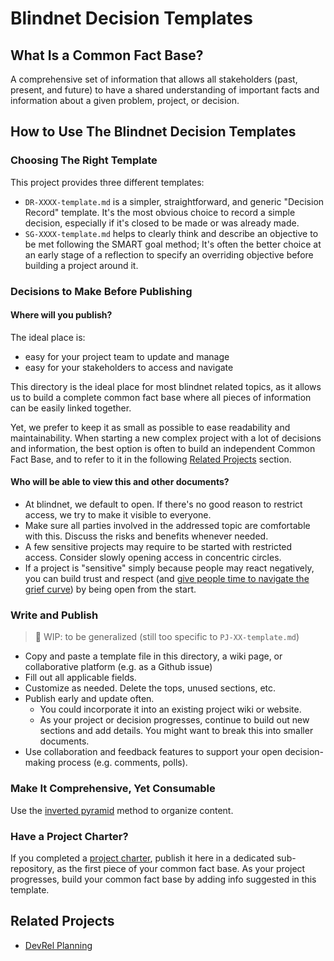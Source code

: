 # Blindnet Decision Templates

## What Is a Common Fact Base?

A comprehensive set of information that allows all stakeholders (past, present, and future) to have a shared understanding of important facts and information about a given problem, project, or decision.

## How to Use The Blindnet Decision Templates

### Choosing The Right Template

This project provides three different templates:

- `DR-XXXX-template.md` is a simpler, straightforward, and generic "Decision Record" template. It's the most obvious choice to record a simple decision, especially if it's closed to be made or was already made.
- `SG-XXXX-template.md` helps to clearly think and describe an objective to be met following the SMART goal method; It's often the better choice at an early stage of a reflection to specify an overriding objective before building a project around it.


### Decisions to Make Before Publishing

#### Where will you publish?

The ideal place is:

- easy for your project team to update and manage
- easy for your stakeholders to access and navigate

This directory is the ideal place for most blindnet related topics, as it allows us to build a complete common fact base where all pieces of information can be easily linked together.

Yet, we prefer to keep it as small as possible to ease readability and maintainability.
When starting a new complex project with a lot of decisions and information, the best option is often to build an independent Common Fact Base, and to refer to it in the following [Related Projects](#related-projects) section.

#### Who will be able to view this and other documents?

- At blindnet, we default to open. If there's no good reason to restrict access, we try to make it visible to everyone.
- Make sure all parties involved in the addressed topic are comfortable with this. Discuss the risks and benefits whenever needed.
- A few sensitive projects may require to be started with restricted access. Consider slowly opening access in concentric circles.
- If a project is "sensitive" simply because people may react negatively, you can build trust and respect (and [give people time to navigate the grief curve](http://www.whatnextconsultancy.co.uk/blog/managing-change-change-curve.aspx)) by being open from the start.

### Write and Publish

> :construction: WIP: to be generalized (still too specific to `PJ-XX-template.md`)

- Copy and paste a template file in this directory, a wiki page, or collaborative platform (e.g. as a Github issue)
- Fill out all applicable fields.
- Customize as needed. Delete the tops, unused sections, etc.
- Publish early and update often.
  - You could incorporate it into an existing project wiki or website.
  - As your project or decision progresses, continue to build out new sections
    and add details. You might want to break this into smaller documents.
- Use collaboration and feedback features to support your open decision-making process (e.g. comments, polls).

### Make It Comprehensive, Yet Consumable

Use the [inverted pyramid](https://www.s8080.com/blog-news/writing-detail-pages-information-pages) method to organize content.

### Have a Project Charter?

If you completed a [project charter](https://www.smartsheet.com/blog/project-charter-templates-and-guidelines-every-business-need), publish it here in a dedicated sub-repository, as the first piece of your common fact base. As your project progresses, build your common fact base by adding info suggested in this template.

## Related Projects

- [DevRel Planning](https://github.com/blindnet-io/devrel-planning/)
